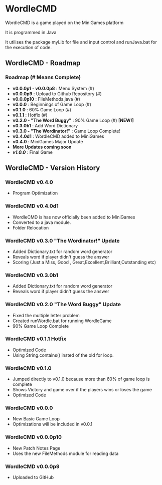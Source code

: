 # WordleCMD

 WordleCMD is a game played on the MiniGames platform
 
 It is programmed in Java

 It utilises the package myLib for file and input control and runJava.bat for the execution of code.
 

## WordleCMD - Roadmap

### Roadmap (# Means Complete)

- **v0.0.0p1 - v0.0.0p8** : Menu System (#)<br>
- **v0.0.0p9** : Upload to Github Repository (#)<br>
- **v0.0.0p10** : FileMethods.java (#)<br>
- **v0.0.0** : Beginnings of Game Loop (#)<br>
- **v0.1.0** : 60% Game Loop (#)<br>
- **v0.1.1** : Hotfix (#)<br>
- **v0.2.0 - "The Word Buggy"** : 90% Game Loop (#) **[NEW!]**<br>
- **v0.3.0b1** : Add Word Dictionary<br>
- **v0.3.0 - "The Wordinator!"** : Game Loop Complete!<br>
- **v0.4.0d1** : WordleCMD added to MiniGames<br>
- **v0.4.0** : MiniGames Major Update<br>
- **More Updates coming soon**
- _**v1.0.0**_  : Final Game<br>

## WordleCMD - Version History

### WordleCMD v0.4.0
- Program Optimization
### WordleCMD v0.4.0d1
- WordleCMD is has now officially been added to MiniGames
- Converted to a java module.
- Folder Relocation
### WordleCMD v0.3.0 "The Wordinator!" Update
- Added Dictionary.txt for random word generator
- Reveals word if player didn't guess the answer
- Scoring (Just a Miss, Good , Great,Excellent,Brilliant,Outstanding etc)
### WordleCMD v0.3.0b1
- Added Dictionary.txt for random word generator
- Reveals word if player didn't guess the answer
### WordleCMD v0.2.0 "The Word Buggy" Update
- Fixed the multiple letter problem
- Created runWordle.bat for running WordleGame
- 90% Game Loop Complete
### WordleCMD v0.1.1 Hotfix
- Optimized Code
- Using String.contains() insted of the old for loop.
### WordleCMD v0.1.0
- Jumped directly to v0.1.0 because more than 60% of game loop is complete
- Shows Victory and game over if the players wins or loses the game
- Optimized Code
### WordleCMD v0.0.0
- New Basic Game Loop
- Optimizations will be included in v0.0.1
### WordleCMD v0.0.0p10
- New Patch Notes Page
- Uses the new FileMethods module for reading data
### WordleCMD v0.0.0p9
 - Uploaded to GitHub